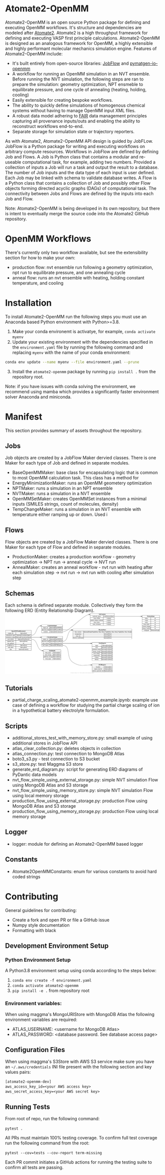 # Atomate2-OpenMM
Atomate2-OpenMM is an open source Python package for defining and executing OpenMM workflows. It's structure and dependencies are 
modeled after [Atomate2](https://github.com/materialsproject/atomate2). Atomate2 is a high throughput framework for 
defining and executing VASP first principle calculations. Atomate2-OpenMM is designed as an analogous framework for 
OpenMM, a highly extensible and highly performant molecular mechanics simulation engine. Features of Atomate2-OpenMM 
include:

- It's built entirely from open-source libraries: [JobFlow](https://materialsproject.github.io/jobflow/) and 
[pymatgen-io-openmm](https://github.com/orionarcher/pymatgen-io-openmm)
- A workflow for running an OpenMM simulation in an NVT ensemble. Before running the NVT simulation, 
the following steps are ran to prepare the simulation: geometry optimization, NPT ensmeble to equilibrate
pressure, and one cycle of annealing (heating, holding, cooling)
- Easily extensible for creating bespoke workflows.
- The ability to quickly define simulations of homogenous chemical systems without having to manage OpenMM input XML 
files.
- A robust data model adhering to [FAIR](https://www.go-fair.org/fair-principles/) data management principles capturing 
all provenance inputs/outs and enabling the ability to reconstruct workflows end-to-end.
- Separate storage for simulation state or trajectory reporters.

As with Atomate2, Atomate2-OpenMM API design is guided by JobFLow. JobFlow is a Python package for writing and 
executing workflows on arbitrary compute resources. Workflows in JobFlow are defined by defining Job and Flows.
A Job is Python class that contains a modular and re-useable computational task, for example, adding two numbers. 
Provided a collection of inputs a Job will run a task and output the result to a database. The number of Job 
inputs and the data type of each input is user defined. Each Job may be linked with schema to validate database 
writes. A Flow is a Python class that contains a collection of Job and possibly other Flow objects forming directed 
acyclic graphs (DAGs) of computational task. The connectivity between Jobs and Flows are defined by the inputs into 
each Job and Flow.

Note: Atomate2-OpenMM is being developed in its own repository, but there is intent to eventually merge the source code 
into the Atomate2 GitHub repository.

# OpenMM Workflows

There's currently only two workflow available, but see the extensibility section for how to make your own:
- production flow: nvt ensemble run following a geometry optimization, npt run to equilibrate pressure, and one annealing cycle
- anneal flow: runs an nvt ensemble with heating, holding constant temperature, and cooling

# Installation

To install Atomate2-OpenMM run the following steps you must use an Anaconda based Python environment with Python>=3.8.
1. Make your conda environemt is activatye, for example, `conda activate myenv`
2. Update your existing environment with the dependencies specified in the `environment.yaml` file by running
the following command and replacing `myenv` with the name of your conda environment:
```bash
conda env update --name myenv --file environment.yaml --prune
```
3. Install the `atomate2-openmm` package by running `pip install .` from the repository root. 

Note: if you have issues with conda solving the environment, we recommend using mamba which provides a significantly 
faster environment solver Anaconda and miniconda.

# Manifest
This section provides summary of assets throughout the repository.

## Jobs
Job objects are created by a JobFlow Maker dervied classes. There is one Maker for each type of Job and defined in 
separate modules.

- BaseOpenMMMaker: base class for encapsulating logic that is common to most OpenMM calculation task. This class has a 
method for 
- EnergyMinimizationMaker: runs an OpenMM geometery optimization
- NPTMaker: runs a simulation in an NPT ensemble
- NVTMaker: runs a simulation in a NVT ensemble
- OpenMMSetMaker: creates OpenMMSet instances from a minimal inputs (SMILES strings, count of molecules, density)
- TempChangeMaker: runs a simulation in an NVT ensemble with temperature either ramping up or down. Used i

## Flows
Flow objects are created by a JobFlow Maker dervied classes. There is one Maker for each type of Flow and defined in 
separate modules.
- ProductionMaker: creates a production workflow - geometry optimization &#8594; NPT run &#8594; anneal cycle &#8594; NVT 
run
- AnnealMaker: creates an anneal workflow - nvt run with heating after each simulation step &#8594; nvt run &#8594; nvt 
run with cooling after simulation step

## Schemas
Each schema is defined separate module. Collectively they form the following ERD (Entity Relationship Diagram).
![Schema ERD](./images/schemas_erd.png)

## Tutorials
- partial_charge_scaling_atomate2-openmm_example.ipynb: example use case of defining a workflow for studying the 
partial charge scaling of ion in a hypothetical battery electrolyte formulation.

## Scripts
- additional_stores_test_with_memory_store.py: small example of using additional stores in JobFlow API
- atlas_clear_collection.py: deletes objects in collection
- atlas_connection.py: test connection to MongoDB Atlas
- boto3_s3.py - test connection to S3 bucket
- s3_store.py: test Maggma S3 store
- generate_erd_diagram.py: script for generating ERD diagrams of PyDantic data models
- nvt_flow_simple_using_external_storage.py: simple NVT simulation Flow using MongoDB Atlas and S3 storage
- nvt_flow_simple_using_memory_store.py: simple NVT simulation Flow using local memory storage
- production_flow_using_external_storage.py: production Flow using MongoDB Atlas and S3 storage
- production_flow_using_memory_storage.py: production Flow using local memory storage

## Logger
- logger: module for defining an Atomate2-OpenMM based logger

## Constants
- Atomate2OpenMMConstants: enum for various constants to avoid hard coded strings

# Contributing

General guidelines for contributing:
- Create a fork and open PR or file a GitHub issue
- Numpy style documentation
- Formatting with black

## Development Environment Setup

### Python Environment Setup

A Python3.8 environment setup using conda according to the steps below:

1. `conda env create -f environment.yaml`
2. `conda activate atomate2-openmm`
3. `pip install -e .` from repository root

### Environment variables:

When using maggma's MongoURIStore with MongoDB Atlas the following environment variables are required:
- ATLAS_USERNAME: \<username for MongoDB Atlas\>
- ATLAS_PASSWORD: \<database password. See database access page\>

## Configuration Files

When using maggma's S3Store with AWS S3 service make sure you have an `~/.aws/credentials` INI file present 
with the following section and key values pairs:

```
[atomate2-openmm-dev]
aws_access_key_id=<your AWS access key>
aws_secret_access_key=<your AWS secret key>

```

## Running Tests

From root of repo, run the following command:

`pytest .`

All PRs must maintain 100% testing coverage. To confirm full test coverage run the following command from the root:

`pytest --cov=tests --cov-report term-missing`

Each PR commit initiates a GitHub actions for running the testing suite to confirm all tests are passing.
